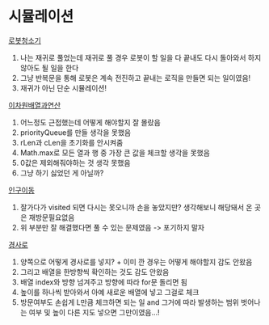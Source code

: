 # 시뮬레이션

[로봇청소기](로봇청소기/Main2.java)

1. 나는 재귀로 풀었는데 재귀로 풀 경우 로봇이 할 일을 다 끝내도 다시 돌아와서 하지 않아도 될 일을 한다
2. 그냥 반복문을 통해 로봇은 계속 전진하고 끝내는 로직을 만들면 되는 일이였음!
3. 재귀가 아닌 단순 시뮬레이션!

[이차원배열과연산](이차원배열과연산/Main2.java)

1. 어느정도 근접했는데 어떻게 해야할지 잘 몰랐음
2. priorityQueue를 만들 생각을 못했음
3. rLen과 cLen을 초기화를 안시켜줌
4. Math.max로 모든 열과 행 중 가장 큰 값을 체크할 생각을 못했음
5. 0값은 제외해줘야하는 것 생각 못했음
6. 그냥 하기 싫었던 게 아닐까?

[인구이동](인구이동/Main.java)

1. 잘가다가 visited 되면 다시는 못오니까 손을 놓았지만? 생각해보니 해당돼서 온 곳은 재방문필요없음
2. 위 부분만 잘 해결했다면 풀 수 있는 문제였음 -> 포기하지 말자

[경사로](경사로/Main.java)

1. 양쪽으로 어떻게 경사로를 넣지? + 이미 깐 경우는 어떻게 해야할지 감도 안왔음
2. 그리고 배열을 한방향씩 확인하는 것도 감도 안왔음
3. 배열 index와 방향 넘겨주고 방향에 따라 for문 돌리면 됨
4. 높이를 하나씩 받아와서 아예 새로운 배열에 넣고 그걸로 체크
5. 방문여부도 손쉽게 L만큼 체크하면 되는 일 and 그거에 따라 발생하는 범위 벗어나는 여부 및 높이 다른 지도 넣으면 그만이였음...!